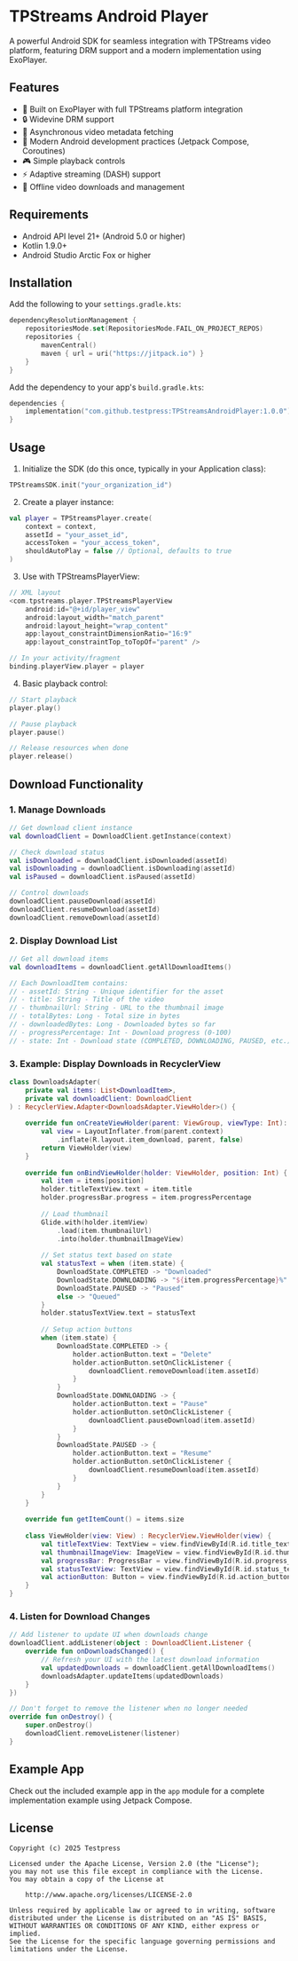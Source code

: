 # TPStreams Android Player

A powerful Android SDK for seamless integration with TPStreams video platform, featuring DRM support and a modern implementation using ExoPlayer.

## Features

- 🎥 Built on ExoPlayer with full TPStreams platform integration
- 🔒 Widevine DRM support
- 🚀 Asynchronous video metadata fetching
- 📱 Modern Android development practices (Jetpack Compose, Coroutines)
- 🎮 Simple playback controls
- ⚡ Adaptive streaming (DASH) support
- 💾 Offline video downloads and management

## Requirements

- Android API level 21+ (Android 5.0 or higher)
- Kotlin 1.9.0+
- Android Studio Arctic Fox or higher

## Installation

Add the following to your `settings.gradle.kts`:

```kotlin
dependencyResolutionManagement {
    repositoriesMode.set(RepositoriesMode.FAIL_ON_PROJECT_REPOS)
    repositories {
        mavenCentral()
        maven { url = uri("https://jitpack.io") }
    }
}
```

Add the dependency to your app's `build.gradle.kts`:

```kotlin
dependencies {
    implementation("com.github.testpress:TPStreamsAndroidPlayer:1.0.0")
}
```

## Usage

1. Initialize the SDK (do this once, typically in your Application class):

```kotlin
TPStreamsSDK.init("your_organization_id")
```

2. Create a player instance:

```kotlin
val player = TPStreamsPlayer.create(
    context = context,
    assetId = "your_asset_id",
    accessToken = "your_access_token",
    shouldAutoPlay = false // Optional, defaults to true
)
```

3. Use with TPStreamsPlayerView:

```kotlin
// XML layout
<com.tpstreams.player.TPStreamsPlayerView
    android:id="@+id/player_view"
    android:layout_width="match_parent"
    android:layout_height="wrap_content"
    app:layout_constraintDimensionRatio="16:9"
    app:layout_constraintTop_toTopOf="parent" />

// In your activity/fragment
binding.playerView.player = player
```

4. Basic playback control:

```kotlin
// Start playback
player.play()

// Pause playback
player.pause()

// Release resources when done
player.release()
```

## Download Functionality

### 1. Manage Downloads

```kotlin
// Get download client instance
val downloadClient = DownloadClient.getInstance(context)

// Check download status
val isDownloaded = downloadClient.isDownloaded(assetId)
val isDownloading = downloadClient.isDownloading(assetId)
val isPaused = downloadClient.isPaused(assetId)

// Control downloads
downloadClient.pauseDownload(assetId)
downloadClient.resumeDownload(assetId)
downloadClient.removeDownload(assetId)
```

### 2. Display Download List

```kotlin
// Get all download items
val downloadItems = downloadClient.getAllDownloadItems()

// Each DownloadItem contains:
// - assetId: String - Unique identifier for the asset
// - title: String - Title of the video
// - thumbnailUrl: String - URL to the thumbnail image
// - totalBytes: Long - Total size in bytes
// - downloadedBytes: Long - Downloaded bytes so far
// - progressPercentage: Int - Download progress (0-100)
// - state: Int - Download state (COMPLETED, DOWNLOADING, PAUSED, etc.)
```

### 3. Example: Display Downloads in RecyclerView

```kotlin
class DownloadsAdapter(
    private val items: List<DownloadItem>,
    private val downloadClient: DownloadClient
) : RecyclerView.Adapter<DownloadsAdapter.ViewHolder>() {
    
    override fun onCreateViewHolder(parent: ViewGroup, viewType: Int): ViewHolder {
        val view = LayoutInflater.from(parent.context)
            .inflate(R.layout.item_download, parent, false)
        return ViewHolder(view)
    }
    
    override fun onBindViewHolder(holder: ViewHolder, position: Int) {
        val item = items[position]
        holder.titleTextView.text = item.title
        holder.progressBar.progress = item.progressPercentage
        
        // Load thumbnail
        Glide.with(holder.itemView)
            .load(item.thumbnailUrl)
            .into(holder.thumbnailImageView)
            
        // Set status text based on state
        val statusText = when (item.state) {
            DownloadState.COMPLETED -> "Downloaded"
            DownloadState.DOWNLOADING -> "${item.progressPercentage}%"
            DownloadState.PAUSED -> "Paused"
            else -> "Queued"
        }
        holder.statusTextView.text = statusText
        
        // Setup action buttons
        when (item.state) {
            DownloadState.COMPLETED -> {
                holder.actionButton.text = "Delete"
                holder.actionButton.setOnClickListener {
                    downloadClient.removeDownload(item.assetId)
                }
            }
            DownloadState.DOWNLOADING -> {
                holder.actionButton.text = "Pause"
                holder.actionButton.setOnClickListener {
                    downloadClient.pauseDownload(item.assetId)
                }
            }
            DownloadState.PAUSED -> {
                holder.actionButton.text = "Resume"
                holder.actionButton.setOnClickListener {
                    downloadClient.resumeDownload(item.assetId)
                }
            }
        }
    }
    
    override fun getItemCount() = items.size
    
    class ViewHolder(view: View) : RecyclerView.ViewHolder(view) {
        val titleTextView: TextView = view.findViewById(R.id.title_text)
        val thumbnailImageView: ImageView = view.findViewById(R.id.thumbnail_image)
        val progressBar: ProgressBar = view.findViewById(R.id.progress_bar)
        val statusTextView: TextView = view.findViewById(R.id.status_text)
        val actionButton: Button = view.findViewById(R.id.action_button)
    }
}
```

### 4. Listen for Download Changes

```kotlin
// Add listener to update UI when downloads change
downloadClient.addListener(object : DownloadClient.Listener {
    override fun onDownloadsChanged() {
        // Refresh your UI with the latest download information
        val updatedDownloads = downloadClient.getAllDownloadItems()
        downloadsAdapter.updateItems(updatedDownloads)
    }
})

// Don't forget to remove the listener when no longer needed
override fun onDestroy() {
    super.onDestroy()
    downloadClient.removeListener(listener)
}
```

## Example App

Check out the included example app in the `app` module for a complete implementation example using Jetpack Compose.

## License

```
Copyright (c) 2025 Testpress

Licensed under the Apache License, Version 2.0 (the "License");
you may not use this file except in compliance with the License.
You may obtain a copy of the License at

    http://www.apache.org/licenses/LICENSE-2.0

Unless required by applicable law or agreed to in writing, software
distributed under the License is distributed on an "AS IS" BASIS,
WITHOUT WARRANTIES OR CONDITIONS OF ANY KIND, either express or implied.
See the License for the specific language governing permissions and
limitations under the License.
```
